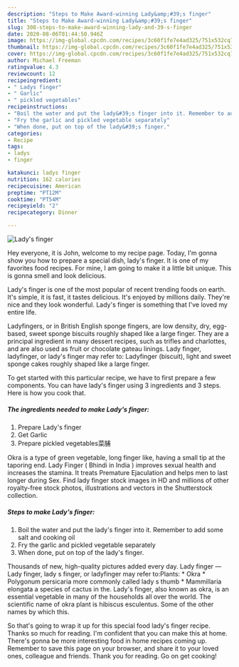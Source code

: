 ```yaml
---
description: "Steps to Make Award-winning Lady&amp;#39;s finger"
title: "Steps to Make Award-winning Lady&amp;#39;s finger"
slug: 308-steps-to-make-award-winning-lady-and-39-s-finger
date: 2020-08-06T01:44:50.946Z
image: https://img-global.cpcdn.com/recipes/3c60f1fe7e4ad325/751x532cq70/ladys-finger-recipe-main-photo.jpg
thumbnail: https://img-global.cpcdn.com/recipes/3c60f1fe7e4ad325/751x532cq70/ladys-finger-recipe-main-photo.jpg
cover: https://img-global.cpcdn.com/recipes/3c60f1fe7e4ad325/751x532cq70/ladys-finger-recipe-main-photo.jpg
author: Michael Freeman
ratingvalue: 4.3
reviewcount: 12
recipeingredient:
- " Ladys finger"
- " Garlic"
- " pickled vegetables"
recipeinstructions:
- "Boil the water and put the lady&#39;s finger into it. Remember to add some salt and cooking oil"
- "Fry the garlic and pickled vegetable separately"
- "When done, put on top of the lady&#39;s finger."
categories:
- Recipe
tags:
- ladys
- finger

katakunci: ladys finger 
nutrition: 162 calories
recipecuisine: American
preptime: "PT12M"
cooktime: "PT54M"
recipeyield: "2"
recipecategory: Dinner

---
```



![Lady&#39;s finger](https://img-global.cpcdn.com/recipes/3c60f1fe7e4ad325/751x532cq70/ladys-finger-recipe-main-photo.jpg)

Hey everyone, it is John, welcome to my recipe page. Today, I'm gonna show you how to prepare a special dish, lady&#39;s finger. It is one of my favorites food recipes. For mine, I am going to make it a little bit unique. This is gonna smell and look delicious.

Lady&#39;s finger is one of the most popular of recent trending foods on earth. It's simple, it is fast, it tastes delicious. It's enjoyed by millions daily. They're nice and they look wonderful. Lady&#39;s finger is something that I've loved my entire life.

Ladyfingers, or in British English sponge fingers, are low density, dry, egg-based, sweet sponge biscuits roughly shaped like a large finger. They are a principal ingredient in many dessert recipes, such as trifles and charlottes, and are also used as fruit or chocolate gateau linings. Lady finger, ladyfinger, or lady&#39;s finger may refer to: Ladyfinger (biscuit), light and sweet sponge cakes roughly shaped like a large finger.


To get started with this particular recipe, we have to first prepare a few components. You can have lady&#39;s finger using 3 ingredients and 3 steps. Here is how you cook that.

<!--inarticleads1-->

##### The ingredients needed to make Lady&#39;s finger:

1. Prepare  Lady&#39;s finger
1. Get  Garlic
1. Prepare  pickled vegetables菜脯


Okra is a type of green vegetable, long finger like, having a small tip at the taporing end. Lady Finger ( Bhindi in India ) improves sexual health and increases the stamina. It treats Premature Ejaculation and helps men to last longer during Sex. Find lady finger stock images in HD and millions of other royalty-free stock photos, illustrations and vectors in the Shutterstock collection. 

<!--inarticleads2-->

##### Steps to make Lady&#39;s finger:

1. Boil the water and put the lady&#39;s finger into it. Remember to add some salt and cooking oil
1. Fry the garlic and pickled vegetable separately
1. When done, put on top of the lady&#39;s finger.


Thousands of new, high-quality pictures added every day. Lady finger — Lady finger, lady s finger, or ladyfinger may refer to:Plants: * Okra * Polygonum persicaria more commonly called lady s thumb * Mammillaria elongata a species of cactus in the. Lady&#39;s finger, also known as okra, is an essential vegetable in many of the households all over the world. The scientific name of okra plant is hibiscus esculentus. Some of the other names by which this. 

So that's going to wrap it up for this special food lady&#39;s finger recipe. Thanks so much for reading. I'm confident that you can make this at home. There's gonna be more interesting food in home recipes coming up. Remember to save this page on your browser, and share it to your loved ones, colleague and friends. Thank you for reading. Go on get cooking!
